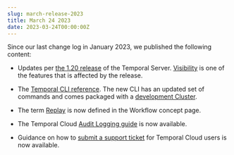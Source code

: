 ```yaml
---
slug: march-release-2023
title: March 24 2023
date: 2023-03-24T00:00:00Z
---
```


Since our last change log in January 2023, we published the following content:

- Updates per [the 1.20 release](https://github.com/temporalio/temporal/releases/tag/v1.20.0) of the Temporal Server.
  [Visibility](/visibility) is one of the features that is affected by the release.

- The [Temporal CLI reference](/cli).
  The new CLI has an updated set of commands and comes packaged with a [development Cluster](/application-development/foundations#connect-to-a-dev-cluster).

- The term [Replay](/workflows#replays) is now defined in the Workflow concept page.

- The Temporal Cloud [Audit Logging guide](/cloud/how-to-manage-audit-logging) is now available.

- Guidance on how to [submit a support ticket](/cloud/how-to-create-a-ticket-for-temporal-support) for Temporal Cloud users is now available.

